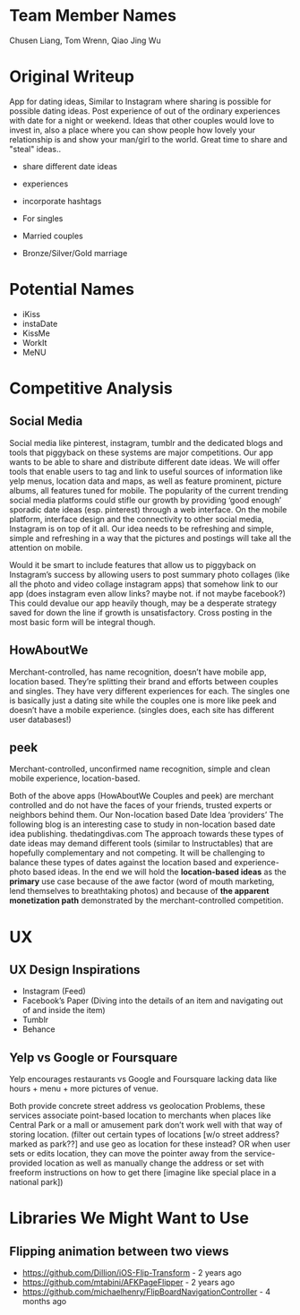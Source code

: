 # Team Member Names
Chusen Liang, Tom Wrenn, Qiao Jing Wu

# Original Writeup
App for dating ideas, Similar to Instagram where sharing is possible for possible dating ideas. Post experience of out of the ordinary experiences with date for a night or weekend. Ideas that other couples would love to invest in, also a place where you can show people how lovely your relationship is and show your man/girl to the world. Great time to share and "steal" ideas.. 

- share different date ideas
- experiences
- incorporate hashtags

- For singles
- Married couples
- Bronze/Silver/Gold marriage

# Potential Names
- iKiss
- instaDate
- KissMe
- WorkIt
- MeNU

# Competitive Analysis
## Social Media
Social media like pinterest, instagram, tumblr and the dedicated blogs and tools that piggyback on these systems are major competitions. Our app wants to be able to share and distribute different date ideas. We will offer tools that enable users to tag and link to useful sources of information like yelp menus, location data and maps, as well as feature prominent, picture albums, all features tuned for mobile. The popularity of the current trending social media platforms could stifle our growth by providing ‘good enough’ sporadic date ideas (esp. pinterest) through a web interface. On the mobile platform, interface design and the connectivity to other social media, Instagram is on top of it all. Our idea needs to be refreshing and simple, simple and refreshing in a way that the pictures and postings will take all the attention on mobile.

Would it be smart to include features that allow us to piggyback on Instagram’s success by allowing users to post summary photo collages (like all the photo and video collage instagram apps) that somehow link to our app (does instagram even allow links? maybe not. if not maybe facebook?) This could devalue our app heavily though, may be a desperate strategy saved for down the line if growth is unsatisfactory. Cross posting in the most basic form will be integral though.

## HowAboutWe
Merchant-controlled, has name recognition, doesn’t have mobile app, location based. They’re splitting their brand and efforts between couples and singles. They have very different experiences for each. The singles one is basically just a dating site while the couples one is more like peek and doesn’t have a mobile experience. (singles does, each site has different user databases!)

## peek
Merchant-controlled, unconfirmed name recognition, simple and clean mobile experience, location-based.

Both of the above apps (HowAboutWe Couples and peek) are merchant controlled and do not have the faces of your friends, trusted experts or neighbors behind them. Our
Non-location based Date Idea ‘providers’
The following blog is an interesting case to study in non-location based date idea publishing. thedatingdivas.com The approach towards these types of date ideas may demand different tools (similar to Instructables) that are hopefully complementary and not competing. It will be challenging to balance these types of dates against the location based and experience-photo based ideas. In the end we will hold the __location-based ideas__ as the __primary__ use case because of the awe factor (word of mouth marketing, lend themselves to breathtaking photos) and because of __the apparent monetization path__ demonstrated by the merchant-controlled competition.

# UX
## UX Design Inspirations
- Instagram (Feed)
- Facebook’s Paper (Diving into the details of an item and navigating out of and inside the item) 
- Tumblr 
- Behance 

## Yelp vs Google or Foursquare
Yelp encourages restaurants vs Google and Foursquare lacking data like hours + menu + more pictures of venue.

Both provide concrete street address vs geolocation
Problems, these services associate point-based location to merchants when places like Central Park or a mall or amusement park don’t work well with that way of storing location. (filter out certain types of locations [w/o street address? marked as park??] and use geo as location for these instead? OR when user sets or edits location, they can move the pointer away from the service-provided location as well as manually change the address or set with freeform instructions on how to get there [imagine like special place in a national park])

# Libraries We Might Want to Use
## Flipping animation between two views
- https://github.com/Dillion/iOS-Flip-Transform - 2 years ago
- https://github.com/mtabini/AFKPageFlipper - 2 years ago
- https://github.com/michaelhenry/FlipBoardNavigationController - 4 months ago
